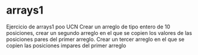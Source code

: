 # arrays1
Ejercicio de arrays1 poo UCN
Crear un arreglo de tipo entero de 10 posiciones, crear un segundo arreglo en el que se copien los valores de las posiciones pares del primer arreglo. 
Crear un tercer arreglo en el que se copien las posiciones impares del primer arreglo

